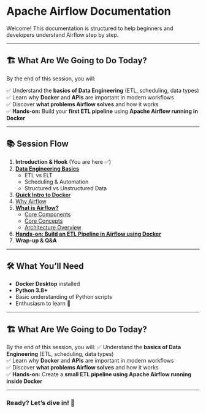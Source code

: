 # Apache Airflow Documentation

Welcome! This documentation is structured to help beginners and developers understand Airflow step by step.

---

## 🏗 What Are We Going to Do Today?
By the end of this session, you will:

✅ Understand the **basics of Data Engineering** (ETL, scheduling, data types)  
✅ Learn why **Docker** and **APIs** are important in modern workflows  
✅ Discover **what problems Airflow solves** and how it works  
✅ **Hands-on:** Build your **first ETL pipeline** using **Apache Airflow running in Docker**

---

## 📚 Session Flow
1. **Introduction & Hook** (You are here ✅)
2. [**Data Engineering Basics**](DATA_ENGINEERING.MD)
    - ETL vs ELT
    - Scheduling & Automation
    - Structured vs Unstructured Data
3. [**Quick Intro to Docker**](DOCKER.MD)
4. [Why Airflow](WHY.MD)
5. [**What is Airflow?**](WHAT.MD)
    - [Core Components](COMPONENTS.MD)
    - [Core Concepts](CONCEPTS.MD)
    - [Architecture Overview](ARCHITECTURE.MD)
6. [**Hands-on: Build an ETL Pipeline in Airflow using Docker**](PROJECT_INTRO.MD)
7. **Wrap-up & Q&A**

---

## 🛠 What You’ll Need
- **Docker Desktop** installed
- **Python 3.8+**
- Basic understanding of Python scripts
- Enthusiasm to learn 🚀

---

## 🏗 What Are We Going to Do Today?
By the end of this session, you will:
✅ Understand the **basics of Data Engineering** (ETL, scheduling, data types)  
✅ Learn why **Docker** and **APIs** are important in modern workflows  
✅ Discover **what problems Airflow solves** and how it works  
✅ **Hands-on:** Create a **small ETL pipeline using Apache Airflow running inside Docker**  

---

### Ready? Let’s dive in! 🎉